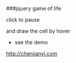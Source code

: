 ###jquery game of life

click to pause

and draw the cell by hover

- see the demo

<http://chenjianyi.com>